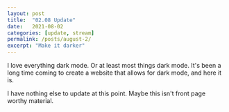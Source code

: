 ```yaml
---
layout: post
title:  "02.08 Update"
date:   2021-08-02
categories: [update, stream]
permalink: /posts/august-2/
excerpt: "Make it darker"
---
```


I love everything dark mode. Or at least most things dark mode. It's been a long time coming to create a website that allows for dark mode, and here it is.

I have nothing else to update at this point. Maybe this isn't front page worthy material.